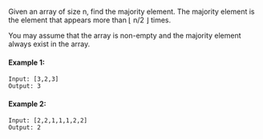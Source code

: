 Given an array of size n, find the majority element. The majority element is the element that appears more than ⌊ n/2 ⌋ times.

You may assume that the array is non-empty and the majority element always exist in the array.

#### Example 1:
    Input: [3,2,3]
    Output: 3

#### Example 2:
    Input: [2,2,1,1,1,2,2]
    Output: 2
